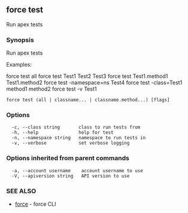 ## force test

Run apex tests

### Synopsis


Run apex tests

Examples:

  force test all
  force test Test1 Test2 Test3
  force test Test1.method1 Test1.method2
  force test -namespace=ns Test4
  force test -class=Test1 method1 method2
  force test -v Test1


```
force test (all | classname... | classname.method...) [flags]
```

### Options

```
  -c, --class string       class to run tests from
  -h, --help               help for test
  -n, --namespace string   namespace to run tests in
  -v, --verbose            set verbose logging
```

### Options inherited from parent commands

```
  -a, --account username    account username to use
  -V, --apiversion string   API version to use
```

### SEE ALSO

* [force](force.md)	 - force CLI

